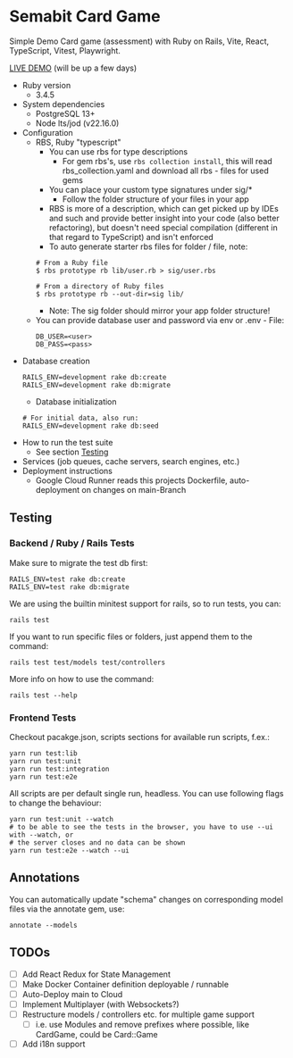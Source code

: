 # Semabit Card Game

Simple Demo Card game (assessment) with Ruby on Rails, Vite, React, TypeScript, Vitest, Playwright.

[LIVE DEMO](https://semabit-cardgame-657968733671.europe-west1.run.app/) (will be up a few days)

* Ruby version
    * 3.4.5
* System dependencies
    * PostgreSQL 13+
    * Node lts/jod (v22.16.0)
* Configuration
    * RBS, Ruby "typescript"
        * You can use rbs for type descriptions
            * For gem rbs's, use `rbs collection install`, this will read rbs_collection.yaml and download all 
              rbs - files for used gems
        * You can place your custom type signatures under sig/*
            * Follow the folder structure of your files in your app
        * RBS is more of a description, which can get picked up by IDEs and such and provide
          better insight into your code (also better refactoring), but doesn't need special
          compilation (different in that regard to TypeScript) and isn't enforced
        * To auto generate starter rbs files for folder / file, note:
      ```
      # From a Ruby file
      $ rbs prototype rb lib/user.rb > sig/user.rbs
    
      # From a directory of Ruby files
      $ rbs prototype rb --out-dir=sig lib/
      ```
        * Note: The sig folder should mirror your app folder structure!
    * You can provide database user and password via env or .env - File:
      ```
      DB_USER=<user>
      DB_PASS=<pass>
      ```
* Database creation
  ```shell
  RAILS_ENV=development rake db:create
  RAILS_ENV=development rake db:migrate
  ```
    * Database initialization
  ```shell
  # For initial data, also run:
  RAILS_ENV=development rake db:seed 
  ```
* How to run the test suite
    * See section [Testing](#Testing)
* Services (job queues, cache servers, search engines, etc.)
* Deployment instructions
    * Google Cloud Runner reads this projects Dockerfile, auto-deployment on changes on main-Branch

## Testing

### Backend / Ruby / Rails Tests

Make sure to migrate the test db first:

```shell
RAILS_ENV=test rake db:create
RAILS_ENV=test rake db:migrate
```

We are using the builtin minitest support for rails, so to run tests, you can:

```shell
rails test
```

If you want to run specific files or folders, just append them to the command:

```shell
rails test test/models test/controllers
```

More info on how to use the command:

```
rails test --help
```

### Frontend Tests

Checkout pacakge.json, scripts sections for available run scripts, f.ex.:

```shell
yarn run test:lib
yarn run test:unit
yarn run test:integration
yarn run test:e2e
```

All scripts are per default single run, headless. You can use following flags
to change the behaviour:

```shell
yarn run test:unit --watch
# to be able to see the tests in the browser, you have to use --ui with --watch, or
# the server closes and no data can be shown
yarn run test:e2e --watch --ui
```

## Annotations

You can automatically update "schema" changes on corresponding model files via the annotate gem, use:

```
annotate --models
```

## TODOs

- [ ] Add React Redux for State Management
- [ ] Make Docker Container definition deployable / runnable
- [ ] Auto-Deploy main to Cloud
- [ ] Implement Multiplayer (with Websockets?)
- [ ] Restructure models / controllers etc. for multiple game support
    - [ ] i.e. use Modules and remove prefixes where possible, like CardGame, could be Card::Game
- [ ] Add i18n support
